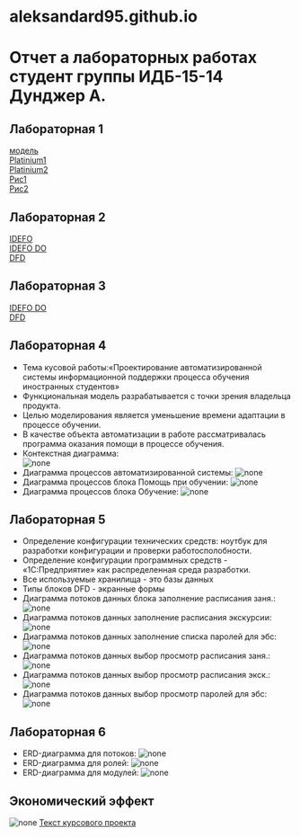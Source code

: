 # aleksandard95.github.io
# Отчет а лабораторных работах студент группы ИДБ-15-14 Дунджер А.
## Лабораторная 1
[модель](https://github.com/AleksandarD95/aleksandard95.github.io/blob/master/%D0%A1%D0%BD%D0%B8%D0%BC%D0%BE%D0%BA.PNG)   
[Platinium1](https://github.com/AleksandarD95/aleksandard95.github.io/blob/master/platinum1.txt)  
[Platinium2](https://github.com/AleksandarD95/aleksandard95.github.io/blob/master/platinium2.txt)  
[Рис1](https://github.com/Highlanderstankin/Balaganskiy.github.io/blob/master/%D0%BA%D0%B0%D1%80%D1%82%D0%B8%D0%BD%D0%BA%D0%B01.png)  
[Рис2](https://github.com/AleksandarD95/aleksandard95.github.io/blob/master/%D1%80%D0%B8%D1%812.PNG)  
## Лабораторная 2
[IDEFO](https://github.com/AleksandarD95/aleksandard95.github.io/blob/master/%D0%A1%D0%BD%D0%B8%D0%BC%D0%BE%D0%BA.PNG)  
[IDEFO DO](https://github.com/AleksandarD95/aleksandard95.github.io/blob/master/%D0%A1%D0%BD%D0%B8%D0%BC%D0%BE%D0%BA4.PNG)  
[DFD](https://github.com/AleksandarD95/aleksandard95.github.io/blob/master/%D0%A1%D0%BD%D0%B8%D0%BC%D0%BE%D0%BA6.PNG)
## Лабораторная 3
[IDEFO DO](https://github.com/AleksandarD95/aleksandard95.github.io/blob/master/%D0%A1%D0%BD%D0%B8%D0%BC%D0%BE%D0%BA4.PNG)  
[DFD](https://github.com/AleksandarD95/aleksandard95.github.io/blob/master/%D0%A1%D0%BD%D0%B8%D0%BC%D0%BE%D0%BA6.PNG)
## Лабораторная 4
* Тема кусовой работы:«Проектирование автоматизированной системы информационной поддержки процесса обучения иностранных студентов»
* Функциональная модель разрабатывается с точки зрения владельца продукта.  
* Целью моделирования является уменьшение времени адаптации в процессе обучении.  
* В качестве объекта автоматизации в работе рассматривалась программа оказания помощи в процессе обучения.  
* Контекстная диаграмма:  
![none](https://github.com/AleksandarD95/aleksandard95.github.io/blob/master/A0%20%D1%82%D0%BE%D1%87%D0%BA%D0%B0%20%D0%B7%D1%80%D0%B5%D0%BD%D0%B8%D1%8F.png)  
* Диаграмма процессов автоматизированной системы: 
![none](https://github.com/AleksandarD95/aleksandard95.github.io/blob/master/A01.png) 
* Диаграмма процессов блока Помощь при обучении:
![none](https://github.com/AleksandarD95/aleksandard95.github.io/blob/master/A2.png)
* Диаграмма процессов блока Обучение:
![none](https://github.com/AleksandarD95/aleksandard95.github.io/blob/master/A3.png)
## Лабораторная 5
* Определение конфигурации технических средств: ноутбук для разработки конфигурации и проверки работосполобности.
* Определение конфигурации программных средств - «1С:Предприятие» как распределенная среда разработки.
* Все используемые хранилища  - это базы данных
* Типы блоков DFD - экранные формы
* Диаграмма потоков данных блока заполнение расписания заня.:  
![none](https://github.com/AleksandarD95/aleksandard95.github.io/blob/master/A21.png)
* Диаграмма потоков данных заполнение расписания экскурсии:
![none](https://github.com/AleksandarD95/aleksandard95.github.io/blob/master/A22.png)
* Диаграмма потоков данных заполнение списка паролей для эбс:  
![none](https://github.com/AleksandarD95/aleksandard95.github.io/blob/master/A23.png)
* Диаграмма потоков данных выбор просмотр расписания заня.: 
![none](https://github.com/AleksandarD95/aleksandard95.github.io/blob/master/A31.png)
* Диаграмма потоков данных выбор просмотр расписания экск.:   
![none](https://github.com/AleksandarD95/aleksandard95.github.io/blob/master/A32.png)
* Диаграмма потоков данных выбор просмотр паролей для эбс:  
![none](https://github.com/AleksandarD95/aleksandard95.github.io/blob/master/A33.png)
## Лабораторная 6
* ERD-диаграмма для потоков:
![none](https://github.com/AleksandarD95/aleksandard95.github.io/blob/master/erd%20potoki.png)
* ERD-диаграмма для ролей:
![none](https://github.com/AleksandarD95/aleksandard95.github.io/blob/master/erd%20roli.png)
* ERD-диаграмма для модулей:
![none](https://github.com/AleksandarD95/aleksandard95.github.io/blob/master/erd%20moduli.png)
## Экономический эффект
![none](https://github.com/AleksandarD95/aleksandard95.github.io/blob/master/%D1%8D%D0%BA%D0%BE%D0%BD.%20%D1%8D%D1%84%D0%B5%D0%BA%D1%82.png)
[Текст курсового проекта](https://github.com/AleksandarD95/aleksandard95.github.io/blob/master/%D0%BA%D1%83%D1%80%D1%81%D0%9F%D0%98%D0%A1.docx)
